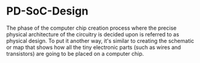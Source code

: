 # PD-SoC-Design
The phase of the computer chip creation process where the precise physical architecture of the circuitry is decided upon is referred to as physical design. To put it another way, it's similar to creating the schematic or map that shows how all the tiny electronic parts (such as wires and transistors) are going to be placed on a computer chip.
